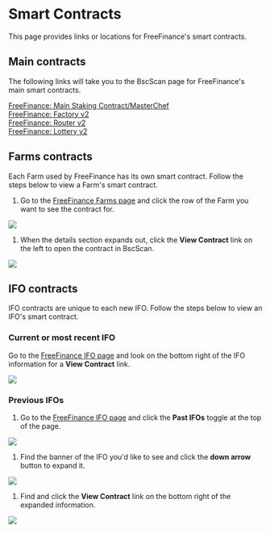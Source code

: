 # Smart Contracts

This page provides links or locations for FreeFinance's smart contracts.

## Main contracts

The following links will take you to the BscScan page for FreeFinance's main smart contracts.

[FreeFinance: Main Staking Contract/MasterChef](https://bscscan.com/address/0x73feaa1ee314f8c655e354234017be2193c9e24e)  
[FreeFinance: Factory v2](https://bscscan.com/address/0xca143ce32fe78f1f7019d7d551a6402fc5350c73)  
[FreeFinance: Router v2](https://bscscan.com/address/0x10ed43c718714eb63d5aa57b78b54704e256024e)  
[FreeFinance: Lottery v2](https://bscscan.com/address/0x5aF6D33DE2ccEC94efb1bDF8f92Bd58085432d2c#code)

## Farms contracts

Each Farm used by FreeFinance has its own smart contract. Follow the steps below to view a Farm's smart contract.

1. Go to the [FreeFinance Farms page](https://pancakeswap.finance/farms) and click the row of the Farm you want to see the contract for.

![](../../.gitbook/assets/image%20%28162%29.png)

1. When the details section expands out, click the **View Contract** link on the left to open the contract in BscScan.

![](../../.gitbook/assets/image%20%28167%29.png)

## IFO contracts

IFO contracts are unique to each new IFO. Follow the steps below to view an IFO's smart contract.

### Current or most recent IFO

Go to the [FreeFinance IFO page](https://pancakeswap.finance/ifo) and look on the bottom right of the IFO information for a **View Contract** link.

![](../../.gitbook/assets/image%20%28100%29.png)

### Previous IFOs

1. Go to the [FreeFinance IFO page](https://pancakeswap.finance/ifo) and click the **Past IFOs** toggle at the top of the page.

![](../../.gitbook/assets/image%20%28159%29.png)

1. Find the banner of the IFO you'd like to see and click the **down arrow** button to expand it.

![](../../.gitbook/assets/image%20%2864%29.png)

1. Find and click the **View Contract** link on the bottom right of the expanded information.

![](../../.gitbook/assets/image%20%2875%29.png)

